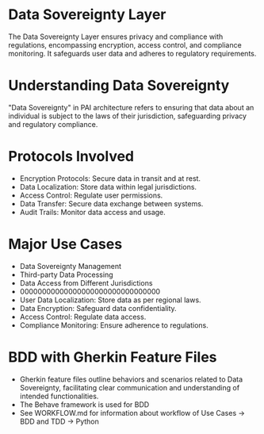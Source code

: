 # Data Sovereignty Layer
The Data Sovereignty Layer ensures privacy and compliance with regulations, encompassing encryption, access control, and compliance monitoring. It safeguards user data and adheres to regulatory requirements.

# Understanding Data Sovereignty
"Data Sovereignty" in PAI architecture refers to ensuring that data about an individual is subject to the laws of their jurisdiction, safeguarding privacy and regulatory compliance.

# Protocols Involved
- Encryption Protocols: Secure data in transit and at rest.
- Data Localization: Store data within legal jurisdictions.
- Access Control: Regulate user permissions.
- Data Transfer: Secure data exchange between systems.
- Audit Trails: Monitor data access and usage.

# Major Use Cases
- Data Sovereignty Management
- Third-party Data Processing
- Data Access from Different Jurisdictions
- 00000000000000000000000000000000
- User Data Localization: Store data as per regional laws.
- Data Encryption: Safeguard data confidentiality.
- Access Control: Regulate data access.
- Compliance Monitoring: Ensure adherence to regulations.

# BDD with Gherkin Feature Files
- Gherkin feature files outline behaviors and scenarios related to Data Sovereignty, facilitating clear communication and understanding of intended functionalities.
- The Behave framework is used for BDD
- See WORKFLOW.md for information about workflow of Use Cases -> BDD and TDD -> Python
